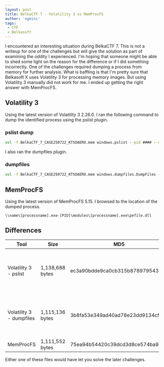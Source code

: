 ```yaml
---
layout: post
title: BelkaCTF 7 - Volatility 3 vs MemProcFS
author: 'ogmini'
tags:
 - CTF
 - Belkasoft
---
```


I encountered an interesting situation during BelkaCTF 7. This is not a writeup for one of the challenges but will give the solution as part of examining the oddity I experienced. I'm hoping that someone might be able to shed some light on the reason for the difference or if I did something incorrectly. One of the challenges required dumping a process from memory for further analysis. What is baffling is that I'm pretty sure that Belkasoft X uses Volatility 3 for processing memory images. But using Volatility 3 manually did not work for me. I ended up getting the right answer with MemProcFS. 

## Volatility 3

Using the latest version of Volatility 3 2.26.0. I ran the following command to dump the identified process using the pslist plugin.

### pslist dump

~~~ cmd
vol -f BelkaCTF_7_CASE250722_KTSOAERO.mem windows.pslist --pid #### --dump
~~~

I also ran the dumpfiles plugin.

### dumpfiles

~~~ cmd 
vol -f BelkaCTF_7_CASE250722_KTSOAERO.mem windows.dumpfiles.DumpFiles --pid ####
~~~ 

## MemProcFS

Using the latest version of MemProcFS 5.15. I browsed to the location of the dumped process.

~~~
\\name\[processname].exe-[PID]\modules\[processname].exe\pefile.dll
~~~

## Differences

| Tool | Size | MD5 | Notes |
| --- | --- | --- | --- |
| Volatility 3 - pslist | 1,138,688 bytes | ec3a90bdde9ca0cb315b8789795436f1 | 010 Editor Compare shows many differences scattered throughout |
| Volatility 3 - dumpfiles | 1,115,136 bytes | 3b8fa53e349ad40ad78e23dd9134cfa2 | 010 Editor Compare shows that the beginning is the same |
| MemProcFS | 1,111,552 bytes | 75ea94b54420c39dcd3d8ce574ba9d34 | Correct File |

Either one of these files would have let you solve the later challenges. 